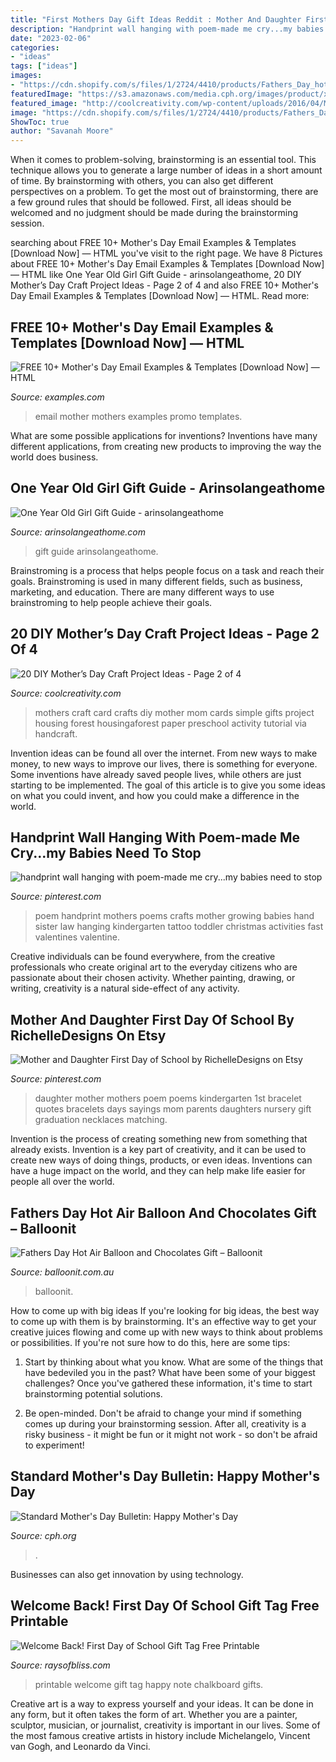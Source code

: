 ```yaml
---
title: "First Mothers Day Gift Ideas Reddit : Mother And Daughter First Day Of School By Richelledesigns On Etsy"
description: "Handprint wall hanging with poem-made me cry...my babies need to stop"
date: "2023-02-06"
categories:
- "ideas"
tags: ["ideas"]
images:
- "https://cdn.shopify.com/s/files/1/2724/4410/products/Fathers_Day_hot_air_balloon_and_chocolate_gift_2048x.jpeg?v=1566570647"
featuredImage: "https://s3.amazonaws.com/media.cph.org/images/product/xxl/u3901.jpg"
featured_image: "http://coolcreativity.com/wp-content/uploads/2016/04/Mothers-Day-Craft-for-Kids-Simple-Mothers-Day-Card-for-Kids.jpg"
image: "https://cdn.shopify.com/s/files/1/2724/4410/products/Fathers_Day_hot_air_balloon_and_chocolate_gift_2048x.jpeg?v=1566570647"
ShowToc: true
author: "Savanah Moore"
---
```



When it comes to problem-solving, brainstorming is an essential tool. This technique allows you to generate a large number of ideas in a short amount of time. By brainstorming with others, you can also get different perspectives on a problem. To get the most out of brainstorming, there are a few ground rules that should be followed. First, all ideas should be welcomed and no judgment should be made during the brainstorming session.

	

		
searching about FREE 10+ Mother&#039;s Day Email Examples &amp; Templates [Download Now] — HTML you've visit to the right page. We have 8 Pictures about FREE 10+ Mother&#039;s Day Email Examples &amp; Templates [Download Now] — HTML like One Year Old Girl Gift Guide - arinsolangeathome, 20 DIY Mother’s Day Craft Project Ideas - Page 2 of 4 and also FREE 10+ Mother&#039;s Day Email Examples &amp; Templates [Download Now] — HTML. Read more:
		
    
## FREE 10+ Mother&#039;s Day Email Examples &amp; Templates [Download Now] — HTML

<img loading=lazy src="https://images.examples.com/wp-content/uploads/2019/05/Mothers-Day-Promo-Email.jpg" onerror="this.onerror=null;this.src='https://tse3.mm.bing.net/th?id=OIP.H_TePQ_DXelXIl0GTeUg_AHaE8&amp;pid=15.1';" alt="FREE 10+ Mother&#039;s Day Email Examples &amp; Templates [Download Now] — HTML">

_Source: examples.com_

>email mother mothers examples promo templates. 

	

What are some possible applications for inventions?
Inventions have many different applications, from creating new products to improving the way the world does business.

    
## One Year Old Girl Gift Guide - Arinsolangeathome

<img loading=lazy src="https://arinsolangeathome.com/wp-content/uploads/2018/05/Copy-of-Untitled-41-546x1024.png" onerror="this.onerror=null;this.src='https://tse4.mm.bing.net/th?id=OIP.Fj9YZyi2ywH1rA0buTu_zQHaN4&amp;pid=15.1';" alt="One Year Old Girl Gift Guide - arinsolangeathome">

_Source: arinsolangeathome.com_

>gift guide arinsolangeathome. 

	

Brainstroming is a process that helps people focus on a task and reach their goals. Brainstroming is used in many different fields, such as business, marketing, and education. There are many different ways to use brainstroming to help people achieve their goals.

    
## 20 DIY Mother’s Day Craft Project Ideas - Page 2 Of 4

<img loading=lazy src="http://coolcreativity.com/wp-content/uploads/2016/04/Mothers-Day-Craft-for-Kids-Simple-Mothers-Day-Card-for-Kids.jpg" onerror="this.onerror=null;this.src='https://tse2.mm.bing.net/th?id=OIP.WK3YPhkIVvMpxMwcPfvlKwAAAA&amp;pid=15.1';" alt="20 DIY Mother’s Day Craft Project Ideas - Page 2 of 4">

_Source: coolcreativity.com_

>mothers craft card crafts diy mother mom cards simple gifts project housing forest housingaforest paper preschool activity tutorial via handcraft. 

	

Invention ideas can be found all over the internet. From new ways to make money, to new ways to improve our lives, there is something for everyone. Some inventions have already saved people lives, while others are just starting to be implemented. The goal of this article is to give you some ideas on what you could invent, and how you could make a difference in the world.

    
## Handprint Wall Hanging With Poem-made Me Cry...my Babies Need To Stop

<img loading=lazy src="https://s-media-cache-ak0.pinimg.com/736x/8e/a6/eb/8ea6eb477a66388f065715133b6c972f.jpg" onerror="this.onerror=null;this.src='https://tse2.mm.bing.net/th?id=OIP.Wt9nnMN3wfSQNVDscnaOegHaJ4&amp;pid=15.1';" alt="handprint wall hanging with poem-made me cry...my babies need to stop">

_Source: pinterest.com_

>poem handprint mothers poems crafts mother growing babies hand sister law hanging kindergarten tattoo toddler christmas activities fast valentines valentine. 

	

Creative individuals can be found everywhere, from the creative professionals who create original art to the everyday citizens who are passionate about their chosen activity. Whether painting, drawing, or writing, creativity is a natural side-effect of any activity.

    
## Mother And Daughter First Day Of School By RichelleDesigns On Etsy

<img loading=lazy src="https://s-media-cache-ak0.pinimg.com/736x/f1/b2/67/f1b267d57be17fdfd45323cd78230bca.jpg" onerror="this.onerror=null;this.src='https://tse3.mm.bing.net/th?id=OIP.VbQQuc-1WUAxRaJnkELz7gHaJ4&amp;pid=15.1';" alt="Mother and Daughter First Day of School by RichelleDesigns on Etsy">

_Source: pinterest.com_

>daughter mother mothers poem poems kindergarten 1st bracelet quotes bracelets days sayings mom parents daughters nursery gift graduation necklaces matching. 

	

Invention is the process of creating something new from something that already exists. Invention is a key part of creativity, and it can be used to create new ways of doing things, products, or even ideas. Inventions can have a huge impact on the world, and they can help make life easier for people all over the world.

    
## Fathers Day Hot Air Balloon And Chocolates Gift – Balloonit

<img loading=lazy src="https://cdn.shopify.com/s/files/1/2724/4410/products/Fathers_Day_hot_air_balloon_and_chocolate_gift_2048x.jpeg?v=1566570647" onerror="this.onerror=null;this.src='https://tse4.mm.bing.net/th?id=OIP.OvmKhaZ5Kpya6pcmXktPjwHaHa&amp;pid=15.1';" alt="Fathers Day Hot Air Balloon and Chocolates Gift – Balloonit">

_Source: balloonit.com.au_

>balloonit. 

	

How to come up with big ideas
If you're looking for big ideas, the best way to come up with them is by brainstorming. It's an effective way to get your creative juices flowing and come up with new ways to think about problems or possibilities. If you're not sure how to do this, here are some tips:
1. Start by thinking about what you know. What are some of the things that have bedeviled you in the past? What have been some of your biggest challenges? Once you've gathered these information, it's time to start brainstorming potential solutions.

2. Be open-minded. Don't be afraid to change your mind if something comes up during your brainstorming session. After all, creativity is a risky business - it might be fun or it might not work - so don't be afraid to experiment!


    
## Standard Mother&#039;s Day Bulletin: Happy Mother&#039;s Day

<img loading=lazy src="https://s3.amazonaws.com/media.cph.org/images/product/xxl/u3901.jpg" onerror="this.onerror=null;this.src='https://tse1.mm.bing.net/th?id=OIP.XLT6AS_MQyaUqdtW3DRvmAAAAA&amp;pid=15.1';" alt="Standard Mother&#039;s Day Bulletin: Happy Mother&#039;s Day">

_Source: cph.org_

>. 

	

Businesses can also get innovation by using technology.

    
## Welcome Back! First Day Of School Gift Tag Free Printable

<img loading=lazy src="https://i1.wp.com/www.raysofbliss.com/wp-content/uploads/2015/08/First-Day-of-School-note-Free-Printable.jpg?resize=640%2C1141" onerror="this.onerror=null;this.src='https://tse4.mm.bing.net/th?id=OIP.HK47wa4gHeJARvDTidBZRwHaNN&amp;pid=15.1';" alt="Welcome Back! First Day of School Gift Tag Free Printable">

_Source: raysofbliss.com_

>printable welcome gift tag happy note chalkboard gifts. 

	

Creative art is a way to express yourself and your ideas. It can be done in any form, but it often takes the form of art. Whether you are a painter, sculptor, musician, or journalist, creativity is important in our lives. Some of the most famous creative artists in history include Michelangelo, Vincent van Gogh, and Leonardo da Vinci.

